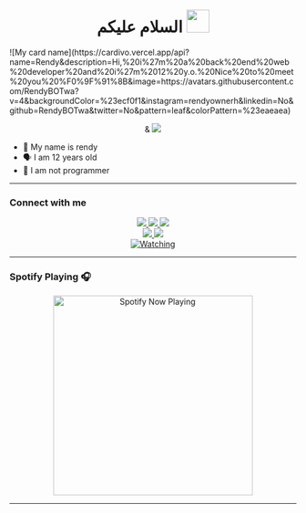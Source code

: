 <h1 align="center">السلام عليكم <img src="https://user-images.githubusercontent.com/1303154/88677602-1635ba80-d120-11ea-84d8-d263ba5fc3c0.gif" width="40px" alt=""><br></h1>
![My card name](https://cardivo.vercel.app/api?name=Rendy&description=Hi,%20i%27m%20a%20back%20end%20web%20developer%20and%20i%27m%2012%20y.o.%20Nice%20to%20meet%20you%20%F0%9F%91%8B&image=https://avatars.githubusercontent.com/RendyBOTwa?v=4&backgroundColor=%23ecf0f1&instagram=rendyownerh&linkedin=No&github=RendyBOTwa&twitter=No&pattern=leaf&colorPattern=%23eaeaea)

<p align="center">&
<img src="https://k.top4top.io/p_2039uufl81.jpg" />
</p>

<p align="center">

- 👼 My name is rendy 
- 🗣️ I am 12 years old 
- 🔭 I am not programmer

</p>

------
### Connect with me 
<p align="center">
  <a href="https://instagram.com/rendyowner"><img src="https://img.shields.io/badge/Instagram-E4405F?style=for-the-badge&logo=instagram&logoColor=white"/> 
  <a href="https://wa.me/message/6285367709870"><img src="https://img.shields.io/badge/WhatsApp-25D366?style=for-the-badge&logo=whatsapp&logoColor=white" />
  <a href="https://youtu.be/JITNUNC4GK8"><img src="https://img.shields.io/badge/YouTube-Rendi Ardiansyah-ff0000?style=for-the-badge&logo=youtube&logoColor=ff0000&link=https://youtube.com/channel/UC5mZMihMPntnmf8qvIeFNtA" /><br>
  <a name=Rendi Ardiansyah&label=VIEWS&style=flat-square&color=orange" />
  <a href="https://github.com/RendyBotwa"><img src="https://img.shields.io/badge/-GitHub-black?style=flat-square&logo=github" /> 
  <a href="https://youtube.com/channel/UC5mZMihMPntnmf8qvIeFNtA"><img src="https://img.shields.io/youtube/channel/subscribers/UCdzWwbApjkyODby7_MoRYlA?style=social" /> <br>
  <a href="https://komarev.com/ghpvc/?username=Rendi Ardiansyah&color=blue&style=flat-square&label=Profile+Views"><img title="Watching" src="https://komarev.com/ghpvc/?username=Rendi Ardiansyah&color=blue&style=flat-square&label=Profile+View"></a>
</p>


------

### Spotify Playing 🎧

<p align="center">
  <a href="https://open.spotify.com/track/7AFASza1mXqntmGtbxXprO?si=SPc-q46eTSewSHE0b60ssQ&utm_source=copy-link&dl_branch=1" target="_blank"><img src="https://now-playing-on-spotify.vercel.app/api/spotify" alt="Spotify Now Playing" width="350"/></a>
</p>

------


